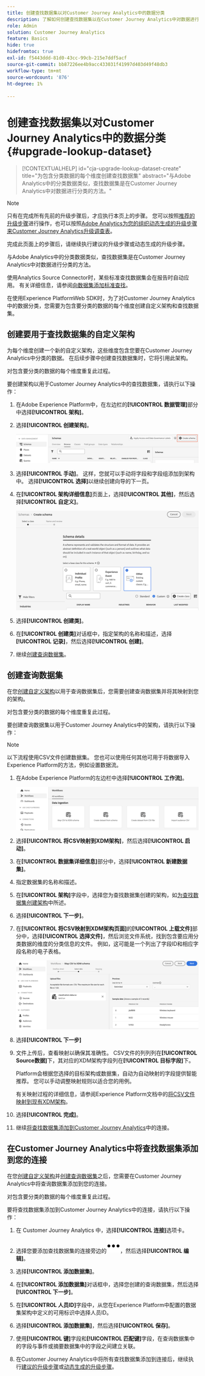 ```yaml
---
title: 创建查找数据集以对Customer Journey Analytics中的数据分类
description: 了解如何创建查找数据集以在Customer Journey Analytics中对数据进行分类
role: Admin
solution: Customer Journey Analytics
feature: Basics
hide: true
hidefromtoc: true
exl-id: f5443ddd-81d0-43cc-99cb-215e7ddf5acf
source-git-commit: bb87226ee4b9acc433031f41997d403d49f48db3
workflow-type: tm+mt
source-wordcount: '876'
ht-degree: 1%

---
```


# 创建查找数据集以对Customer Journey Analytics中的数据分类 {#upgrade-lookup-dataset}

<!-- markdownlint-disable MD034 -->

>[!CONTEXTUALHELP]
>id="cja-upgrade-lookup-dataset-create"
>title="为包含分类数据的每个维度创建查找数据集"
>abstract="与Adobe Analytics中的分类数据类似，查找数据集是在Customer Journey Analytics中对数据进行分类的方法。"

<!-- markdownlint-enable MD034 -->

>[!NOTE]
> 
>只有在完成所有先前的升级步骤后，才应执行本页上的步骤。 您可以按照[推荐的升级步骤](/help/getting-started/cja-upgrade/cja-upgrade-recommendations.md#recommended-upgrade-steps-for-most-organizations)进行操作，也可以按照[Adobe Analytics为您的组织动态生成的升级步骤来Customer Journey Analytics升级调查表](https://gigazelle.github.io/cja-ttv/)。
>
>完成此页面上的步骤后，请继续执行建议的升级步骤或动态生成的升级步骤。

与Adobe Analytics中的分类数据类似，查找数据集是在Customer Journey Analytics中对数据进行分类的方法。

使用Analytics Source Connector时，某些标准查找数据集会在报告时自动应用。 有关详细信息，请参阅[向数据集添加标准查找](/help/connections/standard-lookups.md)。

在使用Experience PlatformWeb SDK时，为了对Customer Journey Analytics中的数据分类，您需要为包含要分类的数据的每个维度创建自定义架构和查找数据集。

## 创建要用于查找数据集的自定义架构

为每个维度创建一个新的自定义架构，这些维度包含您要在Customer Journey Analytics中分类的数据。 在后续步骤中创建查找数据集时，它将引用此架构。

对包含要分类的数据的每个维度重复此过程。

要创建架构以用于Customer Journey Analytics中的查找数据集，请执行以下操作：

1. 在Adobe Experience Platform中，在左边栏的&#x200B;**[!UICONTROL 数据管理]**&#x200B;部分中选择&#x200B;**[!UICONTROL 架构]**。

1. 选择&#x200B;**[!UICONTROL 创建架构]**。

   ![创建架构按钮](assets/schema-create.png)

1. 选择&#x200B;**[!UICONTROL 手动]**。 这样，您就可以手动将字段和字段组添加到架构中。 选择&#x200B;**[!UICONTROL 选择]**&#x200B;以继续创建向导的下一页。

1. 在&#x200B;**[!UICONTROL 架构详细信息]**&#x200B;页面上，选择&#x200B;**[!UICONTROL 其他]**，然后选择&#x200B;**[!UICONTROL 自定义]**。

   ![创建自定义](assets/schema-custom.png)

1. 选择&#x200B;**[!UICONTROL 创建类]**。

   <!-- add screenshot -->

1. 在&#x200B;**[!UICONTROL 创建类]**&#x200B;对话框中，指定架构的名称和描述，选择&#x200B;**[!UICONTROL 记录]**，然后选择&#x200B;**[!UICONTROL 创建]**。

1. 继续[创建查询数据集](#create-a-lookup-dataset)。

## 创建查询数据集

在您[创建自定义架构](#create-a-custom-schema-to-use-with-the-lookup-dataset)以用于查询数据集后，您需要创建查询数据集并将其映射到您的架构。

对包含要分类的数据的每个维度重复此过程。

要创建查询数据集以用于Customer Journey Analytics中的架构，请执行以下操作：

>[!NOTE]
>
>以下流程使用CSV文件创建数据集。 您也可以使用任何其他可用于将数据导入Experience Platform的方法，例如设置数据流。

1. 在Adobe Experience Platform的左边栏中选择&#x200B;**[!UICONTROL 工作流]**。

   ![创建自定义](assets/lookup-dataset-workflows.png)

1. 选择&#x200B;**[!UICONTROL 将CSV映射到XDM架构]**，然后选择&#x200B;**[!UICONTROL 启动]**。

1. 在&#x200B;**[!UICONTROL 数据集详细信息]**&#x200B;部分中，选择&#x200B;**[!UICONTROL 新建数据集]**。

1. 指定数据集的名称和描述。

1. 在&#x200B;**[!UICONTROL 架构]**&#x200B;字段中，选择您为查找数据集创建的架构，如[为查找数据集创建架构](#create-a-schema-for-lookup-datasets)中所述。

1. 选择&#x200B;**[!UICONTROL 下一步]**。

1. 在&#x200B;**[!UICONTROL 将CSV映射到XDM架构页面]**&#x200B;的&#x200B;**[!UICONTROL 上载文件]**&#x200B;部分中，选择&#x200B;**[!UICONTROL 选择文件]**，然后浏览文件系统，找到包含要应用分类数据的维度的分类信息的文件。 例如，这可能是一个列出了字段ID和相应字段名称的电子表格。<!-- correct? How can I better explain what this file is?-->

   ![映射CSV文件](assets/lookup-map-csv.png)

1. 选择&#x200B;**[!UICONTROL 下一步]**

1. 文件上传后，查看映射以确保其准确性。 CSV文件的列列列在&#x200B;**[!UICONTROL Source数据]**&#x200B;下，其对应的XDM架构字段列在&#x200B;**[!UICONTROL 目标字段]**&#x200B;下。

   Platform会根据您选择的目标架构或数据集，自动为自动映射的字段提供智能推荐。 您可以手动调整映射规则以适合您的用例。

   有关映射过程的详细信息，请参阅Experience Platform文档中的[将CSV文件映射到现有XDM架构](https://experienceleague.adobe.com/en/docs/experience-platform/ingestion/tutorials/map-csv/existing-schema)。

1. 选择&#x200B;**[!UICONTROL 完成]**。

1. 继续[将查找数据集添加到Customer Journey Analytics](#add-the-lookup-dataset-to-your-connection-in-customer-journey-analytics)中的连接。

## 在Customer Journey Analytics中将查找数据集添加到您的连接

在您[创建自定义架构](#create-a-custom-schema-to-use-with-the-lookup-dataset)并[创建查询数据集](#create-a-lookup-dataset)之后，您需要在Customer Journey Analytics中将查询数据集添加到您的连接。

对包含要分类的数据的每个维度重复此过程。

要将查找数据集添加到Customer Journey Analytics中的连接，请执行以下操作：

1. 在 Customer Journey Analytics 中，选择&#x200B;**[!UICONTROL 连接]**&#x200B;选项卡。

1. 选择您要添加查找数据集的连接旁边的![更多图标](assets/More.svg)，然后选择&#x200B;**[!UICONTROL 编辑]**。

   <!-- add screenshot -->

1. 选择&#x200B;**[!UICONTROL 添加数据集]**。

1. 在&#x200B;**[!UICONTROL 添加数据集]**&#x200B;对话框中，选择您创建的查询数据集，然后选择&#x200B;**[!UICONTROL 下一步]**。

1. 在&#x200B;**[!UICONTROL 人员ID]**&#x200B;字段中，从您在Experience Platform中配置的数据集架构中定义的可用标识中选择人员ID。<!-- fill out other fields? -->

1. 选择&#x200B;**[!UICONTROL 添加数据集]**，然后选择&#x200B;**[!UICONTROL 保存]**。

   <!-- is there a step right in between here where you select the dataset -->

1. 使用&#x200B;**[!UICONTROL 键]**&#x200B;字段和&#x200B;**[!UICONTROL 匹配键]**&#x200B;字段，在查询数据集中的字段与事件或摘要数据集中的字段之间建立关联。

1. 在Customer Journey Analytics中将所有查找数据集添加到连接后，继续执行[建议的升级步骤](/help/getting-started/cja-upgrade/cja-upgrade-recommendations.md#recommended-upgrade-steps-for-most-organizations)或[动态生成的升级步骤](https://gigazelle.github.io/cja-ttv/)。

